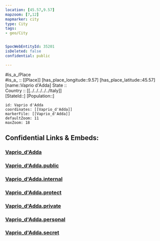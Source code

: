 ```yaml
---
location: [45.57,9.57] 
mapzoom: [7,12] 
mapmarker: city 
type: City
tags:
- geo/City


SpocWebEntityId: 35201
isDeleted: false
confidential: public

---
```

#is_a_/Place  
#is_a_ :: [[Place]] 
[has_place_longitude::9.57] 
[has_place_latitude::45.57] 
[name::Vaprio d'Adda] 
State ::  
Country :: [[../../../../../Italy]]  
[StateId::] 
[Population::] 



```leaflet
id: Vaprio d'Adda
coordinates: [[Vaprio_d'Adda]] 
markerFile: [[Vaprio_d'Adda]] 
defaultZoom: 11 
maxZoom: 18
```


## Confidential Links & Embeds: 

### [Vaprio_d'Adda](/_Standards/Earth/Continent/Europe/Europe~South/Italy/regions~Italy/Lombardy/Bergamo.Province/City/Vaprio_d'Adda.md) 

### [Vaprio_d'Adda.public](/_public/Earth/Continent/Europe/Europe~South/Italy/regions~Italy/Lombardy/Bergamo.Province/City/Vaprio_d'Adda.public.md) 

### [Vaprio_d'Adda.internal](/_internal/Earth/Continent/Europe/Europe~South/Italy/regions~Italy/Lombardy/Bergamo.Province/City/Vaprio_d'Adda.internal.md) 

### [Vaprio_d'Adda.protect](/_protect/Earth/Continent/Europe/Europe~South/Italy/regions~Italy/Lombardy/Bergamo.Province/City/Vaprio_d'Adda.protect.md) 

### [Vaprio_d'Adda.private](/_private/Earth/Continent/Europe/Europe~South/Italy/regions~Italy/Lombardy/Bergamo.Province/City/Vaprio_d'Adda.private.md) 

### [Vaprio_d'Adda.personal](/_personal/Earth/Continent/Europe/Europe~South/Italy/regions~Italy/Lombardy/Bergamo.Province/City/Vaprio_d'Adda.personal.md) 

### [Vaprio_d'Adda.secret](/_secret/Earth/Continent/Europe/Europe~South/Italy/regions~Italy/Lombardy/Bergamo.Province/City/Vaprio_d'Adda.secret.md)

